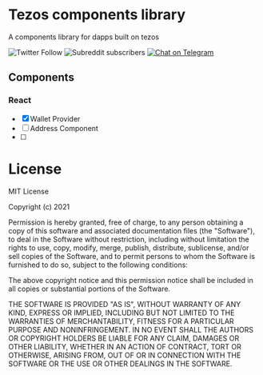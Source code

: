 # Tezos components library

A components library for dapps built on tezos

![Twitter Follow](https://img.shields.io/twitter/follow/tezos?style=social)
![Subreddit subscribers](https://img.shields.io/reddit/subreddit-subscribers/tezos?style=social)
[![Chat on Telegram](https://img.shields.io/badge/Chat%20on-Telegram-blue.svg)](https://t.me/tezosplatform)

## Components

### React

- [x] Wallet Provider
- [ ] Address Component
- [ ]

# License

MIT License

Copyright (c) 2021

Permission is hereby granted, free of charge, to any person obtaining a copy
of this software and associated documentation files (the "Software"), to deal
in the Software without restriction, including without limitation the rights
to use, copy, modify, merge, publish, distribute, sublicense, and/or sell
copies of the Software, and to permit persons to whom the Software is
furnished to do so, subject to the following conditions:

The above copyright notice and this permission notice shall be included in all
copies or substantial portions of the Software.

THE SOFTWARE IS PROVIDED "AS IS", WITHOUT WARRANTY OF ANY KIND, EXPRESS OR
IMPLIED, INCLUDING BUT NOT LIMITED TO THE WARRANTIES OF MERCHANTABILITY,
FITNESS FOR A PARTICULAR PURPOSE AND NONINFRINGEMENT. IN NO EVENT SHALL THE
AUTHORS OR COPYRIGHT HOLDERS BE LIABLE FOR ANY CLAIM, DAMAGES OR OTHER
LIABILITY, WHETHER IN AN ACTION OF CONTRACT, TORT OR OTHERWISE, ARISING FROM,
OUT OF OR IN CONNECTION WITH THE SOFTWARE OR THE USE OR OTHER DEALINGS IN THE
SOFTWARE.
